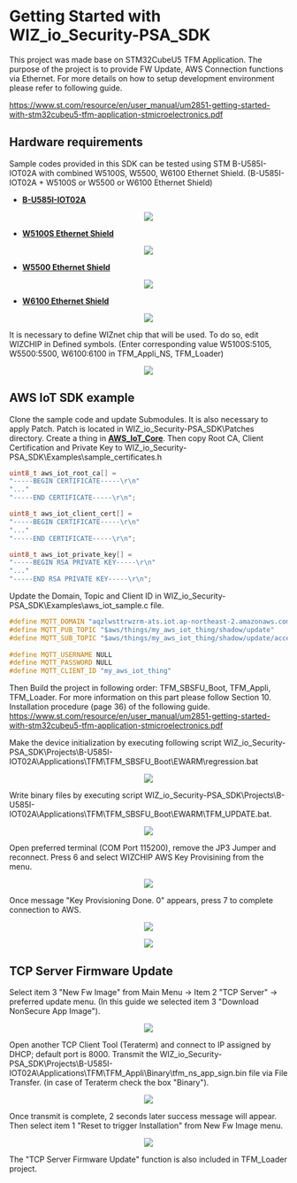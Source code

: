 # Getting Started with WIZ_io_Security-PSA_SDK

This project was made base on STM32CubeU5 TFM Application. The purpose of the project is to provide FW Update, AWS Connection functions via Ethernet.
For more details on how to setup development environment please refer to following guide.

https://www.st.com/resource/en/user_manual/um2851-getting-started-with-stm32cubeu5-tfm-application-stmicroelectronics.pdf

<a name="hardware_requirements"></a>
## Hardware requirements

Sample codes provided in this SDK can be tested using STM B-U585I-IOT02A with combined W5100S, W5500, W6100 Ethernet Shield. (B-U585I-IOT02A + W5100S or W5500 or W6100 Ethernet Shield)

- [**B-U585I-IOT02A**][link-B-U585I-IOT02A]

<p align="center"><img src="https://www.st.com/bin/ecommerce/api/image.PF271412.en.feature-description-include-personalized-no-cpn-large.jpg"></p>

- [**W5100S Ethernet Shield**][link-w5100s_ethernet_shield]

<p align="center"><img src="https://docs.wiznet.io/assets/images/w5100s_ethernet_shield1-cbe9613f8321ce40886355abedf64b69.png"></p>

- [**W5500 Ethernet Shield**][link-w5500_ethernet_shield]

<p align="center"><img src="https://docs.wiznet.io/assets/images/w5500_main_picture2-503b66733a318af37eb0874700a279b8.png"></p>

- [**W6100 Ethernet Shield**][link-w6100_ethernet_shield]

<p align="center"><img src="https://docs.wiznet.io/assets/images/w6100_ethernet_sheild-1f11e290c5fc7d5b42e4b7c6f168a36b.png"></p>

It is necessary to define WIZnet chip that will be used. To do so, edit WIZCHIP in Defined symbols. (Enter corresponding value W5100S:5105, W5500:5500, W6100:6100 in TFM_Appli_NS, TFM_Loader)

<p align="center"><img src="https://github.com/Wiznet/WIZ_io_Security-PSA_SDK/blob/main/Static/Images/WIZCHIP_Select.png"></p>

<a name="aws_iot_sdk_example"></a>
## AWS IoT SDK example

Clone the sample code and update Submodules. It is also necessary to apply Patch.
Patch is located in WIZ_io_Security-PSA_SDK\Patches directory.
Create a thing in [**AWS_IoT_Core**][link-aws-iot-core]. Then copy Root CA, Client Certification and Private Key to WIZ_io_Security-PSA_SDK\Examples\sample_certificates.h

```cpp
uint8_t aws_iot_root_ca[] =
"-----BEGIN CERTIFICATE-----\r\n"
"..."
"-----END CERTIFICATE-----\r\n";

uint8_t aws_iot_client_cert[] =
"-----BEGIN CERTIFICATE-----\r\n"
"..."
"-----END CERTIFICATE-----\r\n";

uint8_t aws_iot_private_key[] =
"-----BEGIN RSA PRIVATE KEY-----\r\n"
"..."
"-----END RSA PRIVATE KEY-----\r\n";
```

Update the Domain, Topic and Client ID in WIZ_io_Security-PSA_SDK\Examples\aws_iot_sample.c file.

```cpp
#define MQTT_DOMAIN "aqzlwsttrwzrm-ats.iot.ap-northeast-2.amazonaws.com"
#define MQTT_PUB_TOPIC "$aws/things/my_aws_iot_thing/shadow/update"
#define MQTT_SUB_TOPIC "$aws/things/my_aws_iot_thing/shadow/update/accepted"
 
#define MQTT_USERNAME NULL
#define MQTT_PASSWORD NULL
#define MQTT_CLIENT_ID "my_aws_iot_thing"
```

Then Build the project in following order: TFM_SBSFU_Boot, TFM_Appli, TFM_Loader. For more information on this part please follow Section 10. Installation procedure (page 36) of the following guide.
https://www.st.com/resource/en/user_manual/um2851-getting-started-with-stm32cubeu5-tfm-application-stmicroelectronics.pdf

Make the device initialization by executing following script WIZ_io_Security-PSA_SDK\Projects\B-U585I-IOT02A\Applications\TFM\TFM_SBSFU_Boot\EWARM\regression.bat
<p align="center"><img src="https://github.com/Wiznet/WIZ_io_Security-PSA_SDK/blob/main/Static/Images/regression.bat_img.png"></p>

Write binary files by executing script WIZ_io_Security-PSA_SDK\Projects\B-U585I-IOT02A\Applications\TFM\TFM_SBSFU_Boot\EWARM\TFM_UPDATE.bat.
<p align="center"><img src="https://github.com/Wiznet/WIZ_io_Security-PSA_SDK/blob/main/Static/Images/TFM_UPDATE.bat_img.png"></p>

Open preferred terminal (COM Port 115200), remove the JP3 Jumper and reconnect.
Press 6 and select WIZCHIP AWS Key Provisining from the menu.
<p align="center"><img src="https://github.com/Wiznet/WIZ_io_Security-PSA_SDK/blob/main/Static/Images/Main_Menu_img.png"></p>

Once message "Key Provisioning Done. 0" appears, press 7 to complete connection to AWS.
<p align="center"><img src="https://github.com/Wiznet/WIZ_io_Security-PSA_SDK/blob/main/Static/Images/Key_Provisioning_Done.png"></p>
<p align="center"><img src="https://github.com/Wiznet/WIZ_io_Security-PSA_SDK/blob/main/Static/Images/Running_AWS.png"></p>

<a name="TCP Server Firmware Update"></a>
## TCP Server Firmware Update

Select item 3 "New Fw Image" from Main Menu -> Item 2 "TCP Server" -> preferred update menu. (In this guide we selected item 3 "Download NonSecure App Image").
<p align="center"><img src="https://github.com/Wiznet/WIZ_io_Security-PSA_SDK/blob/main/Static/Images/Select_TCP_FW_Update.png"></p>


Open another TCP Client Tool (Teraterm) and connect to IP assigned by DHCP; default port is 8000.
Transmit the WIZ_io_Security-PSA_SDK\Projects\B-U585I-IOT02A\Applications\TFM\TFM_Appli\Binary\tfm_ns_app_sign.bin file via File Transfer. (in case of Teraterm check the box "Binary").
<p align="center"><img src="https://github.com/Wiznet/WIZ_io_Security-PSA_SDK/blob/main/Static/Images/Select_Bin_File.png"></p>

Once transmit is complete, 2 seconds later success message will appear. Then select item 1 "Reset to trigger Installation" from New Fw Image menu.
<p align="center"><img src="https://github.com/Wiznet/WIZ_io_Security-PSA_SDK/blob/main/Static/Images/Reset_to_Trigger.png"></p>

The "TCP Server Firmware Update" function is also included in TFM_Loader project.

<!--
Link
-->

[link-aws-iot-core]: https://aws.amazon.com/iot-core/?nc1=h_ls
[link-B-U585I-IOT02A]: https://www.st.com/en/evaluation-tools/b-u585i-iot02a.html
[link-w5100s_ethernet_shield]: https://docs.wiznet.io/Product/Open-Source-Hardware/w5100s_mkr_ethernet_shield
[link-w5500_ethernet_shield]: https://docs.wiznet.io/Product/Open-Source-Hardware/w5500_ethernet_shield
[link-w6100_ethernet_shield]: https://docs.wiznet.io/Product/Open-Source-Hardware/w6100_mkr_ethernet_shield
